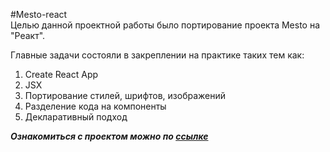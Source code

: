 #Mesto-react  
Целью данной проектной работы было портирование проекта Mesto на "Реакт".  

  Главные задачи состояли в закреплении на практике таких тем как:  
  1. Create React App  
  2. JSX  
  3. Портирование стилей, шрифтов, изображений  
  4. Разделение кода на компоненты  
  5. Декларативный подход  

***Ознакомиться с проектом можно по [ссылке](https://lolewkaa.github.io/mesto-react/)***
   